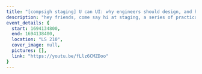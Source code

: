 ```yaml
---
title: "[compsigh staging] U can UI: why engineers should design, and how to start"
description: "hey friends, come say hi at staging, a series of practical workshops focused on relevant industry skills and topics of interest! if you wanna see something at staging — or host one yourself! — just say hi in #general :) in this session, we'll be covering the relevance of design today, how design will make you a better programmer, and building taste & pattern recognition"
event_details: {
  start: 1694134800,
  end: 1694138400,
  location: "LS 210",
  cover_image: null,
  pictures: [],
  link: "https://youtu.be/fLlz6CMZDoo"
}
---
```

